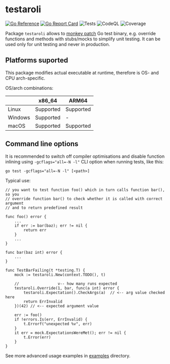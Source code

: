 # testaroli

[![Go Reference](https://pkg.go.dev/badge/github.com/qrdl/testaroli.svg)](https://pkg.go.dev/github.com/qrdl/testaroli)
[![Go Report Card](https://goreportcard.com/badge/github.com/qrdl/testaroli)](https://goreportcard.com/report/github.com/qrdl/testaroli)
![Tests](https://github.com/qrdl/testaroli/actions/workflows/go.yml/badge.svg)
![CodeQL](https://github.com/qrdl/testaroli/workflows/CodeQL/badge.svg)
![Coverage](https://gist.githubusercontent.com/qrdl/5bfca1854a183da5294ad00cb41ace31/raw/coverage.svg)

Package `testaroli` allows to [monkey patch](https://en.wikipedia.org/wiki/Monkey_patch) Go test binary, e.g. override functions and methods with stubs/mocks to simplify unit testing.
It can be used only for unit testing and never in production.

## Platforms suported

This package modifies actual executable at runtime, therefore is OS- and CPU arch-specific.

OS/arch combinations:

|         | x86_64    | ARM64     |
|---------|-----------|-----------|
| Linux   | Supported | Supported |
| Windows | Supported | -         |
| macOS   | Supported | Supported |

## Command line options

It is recommended to switch off compiler optimisations and disable function inlining using `-gcflags="all=-N -l"` CLI option when running tests, like this:

`go test -gcflags="all=-N -l" [<path>]`

Typical use:
```
// you want to test function foo() which in turn calls function bar(), so you
// override function bar() to check whether it is called with correct argument
// and to return predefined result

func foo() error {
    ...
    if err := bar(baz); err != nil {
        return err
    }
    ...
}

func bar(baz int) error {
    ...
}

func TestBarFailing(t *testing.T) {
    mock := testaroli.New(context.TODO(), t)

    //                 v-- how many runs expected
    testaroli.Override(1, bar, func(a int) error {
        testaroli.Expectation().CheckArgs(a)  // <-- arg value checked here
        return ErrInvalid
    })(42) // <-- expected argument value

    err := foo()
    if !errors.Is(err, ErrInvalid) {
        t.Errorf("unexpected %v", err)
    }
    it err = mock.ExpectationsWereMet(); err != nil {
        t.Error(err)
    }
}
```

See more advanced usage examples in [examples](examples) directory.
